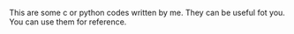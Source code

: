 This are some c or python codes written by me. 
They can be useful fot you. 
You can use them for reference. 
